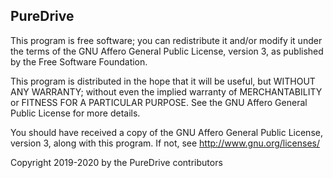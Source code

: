 PureDrive
----------------------------------------------------

This program is free software; you can redistribute it and/or modify
it under the terms of the GNU Affero General Public License, version 3,
as published by the Free Software Foundation.

This program is distributed in the hope that it will be useful,
but WITHOUT ANY WARRANTY; without even the implied warranty of
MERCHANTABILITY or FITNESS FOR A PARTICULAR PURPOSE. See the
GNU Affero General Public License for more details.

You should have received a copy of the GNU Affero General Public License, version 3,
along with this program.  If not, see <http://www.gnu.org/licenses/>

Copyright 2019-2020 by the PureDrive contributors
